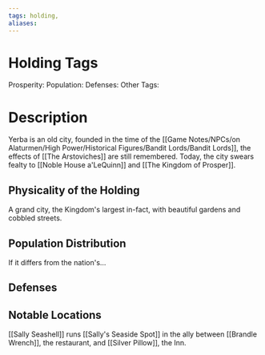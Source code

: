 ```yaml
---
tags: holding,
aliases:
---
```


# Holding Tags
Prosperity:
Population:
Defenses:
Other Tags:

# Description
Yerba is an old city, founded in the time of the [[Game Notes/NPCs/on Alaturmen/High Power/Historical Figures/Bandit Lords/Bandit Lords]], the effects of [[The Arstoviches]] are still remembered. Today, the city swears fealty to [[Noble House a'LeQuinn]] and [[The Kingdom of Prosper]].
## Physicality of the Holding
A grand city, the Kingdom's largest in-fact, with beautiful gardens and cobbled streets.
## Population Distribution
If it differs from the nation's...

## Defenses

## Notable Locations
[[Sally Seashell]] runs [[Sally's Seaside Spot]] in the ally between [[Brandle Wrench]], the restaurant, and [[Silver Pillow]], the Inn.

